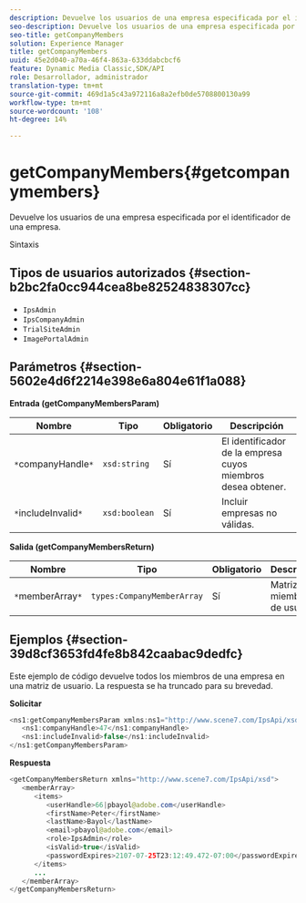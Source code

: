 ```yaml
---
description: Devuelve los usuarios de una empresa especificada por el identificador de una empresa.
seo-description: Devuelve los usuarios de una empresa especificada por el identificador de una empresa.
seo-title: getCompanyMembers
solution: Experience Manager
title: getCompanyMembers
uuid: 45e2d040-a70a-46f4-863a-633ddabcbcf6
feature: Dynamic Media Classic,SDK/API
role: Desarrollador, administrador
translation-type: tm+mt
source-git-commit: 469d1a5c43a972116a8a2efb0de5708800130a99
workflow-type: tm+mt
source-wordcount: '108'
ht-degree: 14%

---
```



# getCompanyMembers{#getcompanymembers}

Devuelve los usuarios de una empresa especificada por el identificador de una empresa.

Sintaxis

## Tipos de usuarios autorizados {#section-b2bc2fa0cc944cea8be82524838307cc}

* `IpsAdmin`
* `IpsCompanyAdmin`
* `TrialSiteAdmin`
* `ImagePortalAdmin`

## Parámetros {#section-5602e4d6f2214e398e6a804e61f1a088}

**Entrada (getCompanyMembersParam)**

| Nombre | Tipo | Obligatorio | Descripción |
|---|---|---|---|
| `*`companyHandle`*` | `xsd:string` | Sí | El identificador de la empresa cuyos miembros desea obtener. |
| `*`includeInvalid`*` | `xsd:boolean` | Sí | Incluir empresas no válidas. |

**Salida (getCompanyMembersReturn)**

| Nombre | Tipo | Obligatorio | Descripción |
|---|---|---|---|
| `*`memberArray`*` | `types:CompanyMemberArray` | Sí | Matriz de miembros de usuario. |

## Ejemplos {#section-39d8cf3653fd4fe8b842caabac9dedfc}

Este ejemplo de código devuelve todos los miembros de una empresa en una matriz de usuario. La respuesta se ha truncado para su brevedad.

**Solicitar**

```java
<ns1:getCompanyMembersParam xmlns:ns1="http://www.scene7.com/IpsApi/xsd">
   <ns1:companyHandle>47</ns1:companyHandle>
   <ns1:includeInvalid>false</ns1:includeInvalid>
</ns1:getCompanyMembersParam>
```

**Respuesta**

```java
<getCompanyMembersReturn xmlns="http://www.scene7.com/IpsApi/xsd">
   <memberArray>
      <items>
         <userHandle>66|pbayol@adobe.com</userHandle>
         <firstName>Peter</firstName>
         <lastName>Bayol</lastName>
         <email>pbayol@adobe.com</email>
         <role>IpsAdmin</role>
         <isValid>true</isValid>
         <passwordExpires>2107-07-25T23:12:49.472-07:00</passwordExpires>
      </items>
      ...
   </memberArray>
</getCompanyMembersReturn>
```

